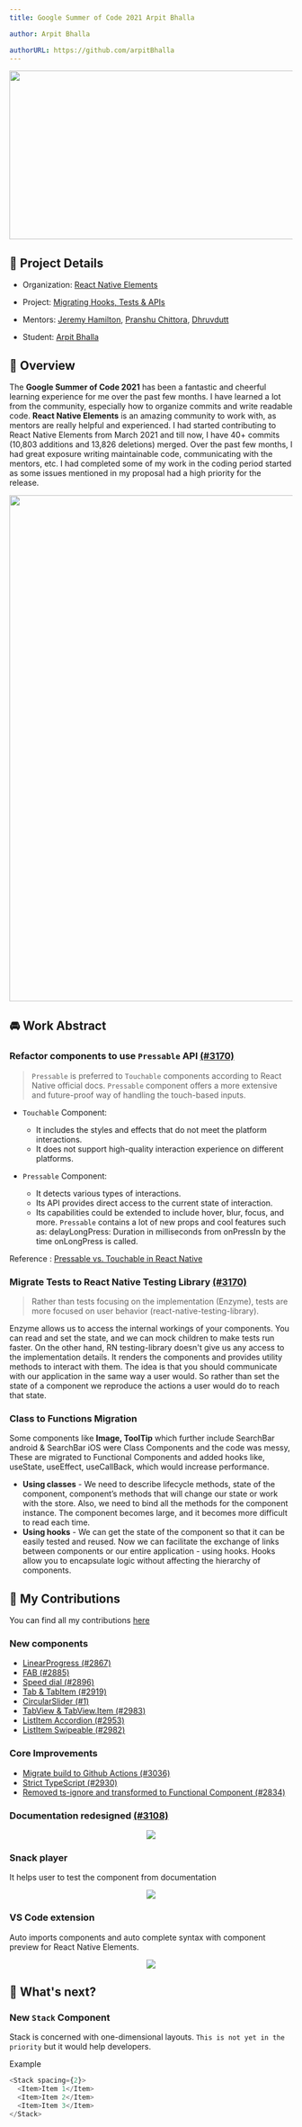 ```yaml
---
title: Google Summer of Code 2021 Arpit Bhalla

author: Arpit Bhalla

authorURL: https://github.com/arpitBhalla
---
```


<div align='center'>
<img src='https://raw.githubusercontent.com/arpitBhalla/google-summer-of-code/master/assets//header.png' width='900' height='300'/>
</div>

## 📑 Project Details

- Organization: [React Native Elements](https://github.com/react-native-elements)

- Project: [Migrating Hooks, Tests & APIs](https://summerofcode.withgoogle.com/projects/#5514659471294464)

- Mentors: [Jeremy Hamilton](https://github.com/flyingcircle), [Pranshu Chittora](https://github.com/pranshuchittora), [Dhruvdutt](https://github.com/dhruvdutt)

- Student: [Arpit Bhalla](https://github.com/arpitBhalla)

## 🚀 Overview

The **Google Summer of Code 2021** has been a fantastic and cheerful learning experience for me over the past few months. I have learned a lot from the community, especially how to organize commits and write readable code. **React Native Elements** is an amazing community to work with, as mentors are really helpful and experienced. I had started contributing to React Native Elements from March 2021 and till now, I have 40+ commits (10,803 additions and 13,826 deletions) merged. Over the past few months, I had great exposure writing maintainable code, communicating with the mentors, etc. I had completed some of my work in the coding period started as some issues mentioned in my proposal had a high priority for the release.

<div align='center'>
<img src='https://raw.githubusercontent.com/arpitBhalla/google-summer-of-code/master/assets//contri.png' width='900' />
</div>

## 🚘 Work Abstract

### Refactor components to use `Pressable` API [(#3170)](https://github.com/react-native-elements/react-native-elements/pull/3170)

> `Pressable` is preferred to `Touchable` components according to React Native official docs. `Pressable` component offers a more extensive and future-proof way of handling the touch-based inputs.

- `Touchable` Component:

  - It includes the styles and effects that do not meet the platform interactions.
  - It does not support high-quality interaction experience on different platforms.

- `Pressable` Component:

  - It detects various types of interactions.
  - Its API provides direct access to the current state of interaction.
  - Its capabilities could be extended to include hover, blur, focus, and more.
    `Pressable` contains a lot of new props and cool features such as:
    delayLongPress: Duration in milliseconds from onPressIn by the time onLongPress is called.

Reference : [Pressable vs. Touchable in React Native](https://medium.com/@mahyarmohammadi/react-native-pressable-vs-touchable-5fec6b332f15)

### Migrate Tests to React Native Testing Library [(#3170)](https://github.com/react-native-elements/react-native-elements/pull/3170)

> Rather than tests focusing on the implementation (Enzyme), tests are more focused on user behavior (react-native-testing-library).

Enzyme allows us to access the internal workings of your components. You can read and set the state, and we can mock children to make tests run faster. On the other hand, RN testing-library doesn't give us any access to the implementation details. It renders the components and provides utility methods to interact with them. The idea is that you should communicate with our application in the same way a user would. So rather than set the state of a component we reproduce the actions a user would do to reach that state.

### Class to Functions Migration

Some components like **Image, ToolTip** which further include SearchBar android & SearchBar iOS were Class Components and the code was messy, These are migrated to Functional Components and added hooks like, useState, useEffect, useCallBack, which would increase performance.

- **Using classes** - We need to describe lifecycle methods, state of the component, component’s methods that will change our state or work with the store. Also, we need to bind all the methods for the component instance. The component becomes large, and it becomes more difficult to read each time.
- **Using hooks** - We can get the state of the component so that it can be easily tested and reused. Now we can facilitate the exchange of links between components or our entire application - using hooks. Hooks allow you to encapsulate logic without affecting the hierarchy of components.

## 🎊 My Contributions

You can find all my contributions [here](https://github.com/react-native-elements/react-native-elements/pulls?q=is%3Apr+author%3AarpitBhalla+sort%3Aupdated-desc+is%3Amerged)

### New components

- [LinearProgress (#2867)](https://github.com/react-native-elements/react-native-elements/pull/2867)
- [FAB (#2885)](https://github.com/react-native-elements/react-native-elements/pull/2885)
- [Speed dial (#2896)](https://github.com/react-native-elements/react-native-elements/pull/2896)
- [Tab & TabItem (#2919)](https://github.com/react-native-elements/react-native-elements/pull/2919)
- [CircularSlider (#1)](https://github.com/react-native-elements/react-native-elements-universe/pull/1)
- [TabView & TabView.Item (#2983)](https://github.com/react-native-elements/react-native-elements/pull/2983)
- [ListItem Accordion (#2953)](https://github.com/react-native-elements/react-native-elements/pull/2953)
- [ListItem Swipeable (#2982)](https://github.com/react-native-elements/react-native-elements/pull/2982)

### Core Improvements

- [Migrate build to Github Actions (#3036)](https://github.com/react-native-elements/react-native-elements/pull/3036)
- [Strict TypeScript (#2930)](https://github.com/react-native-elements/react-native-elements/pull/2930)
- [Removed ts-ignore and transformed to Functional Component (#2834)](https://github.com/react-native-elements/react-native-elements/pull/2834)

### Documentation redesigned [(#3108)](https://github.com/react-native-elements/react-native-elements/pull/3108)

<div align='center'>
<img src='https://raw.githubusercontent.com/arpitBhalla/google-summer-of-code/master/assets//website.png' />
</div>

### Snack player

It helps user to test the component from documentation

<div align='center'>
<img src='https://raw.githubusercontent.com/arpitBhalla/google-summer-of-code/master/assets//snack.png' />
</div>

### VS Code extension

Auto imports components and auto complete syntax with component preview for React Native Elements.

<div align='center'>
<img src='https://raw.githubusercontent.com/arpitBhalla/google-summer-of-code/master/assets//vscode.png' />
</div>

## 🚧 What's next?

### New `Stack` Component

Stack is concerned with one-dimensional layouts. `This is not yet in the priority` but it would help developers.

Example

```js
<Stack spacing={2}>
  <Item>Item 1</Item>
  <Item>Item 2</Item>
  <Item>Item 3</Item>
</Stack>
```
